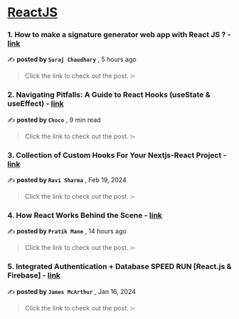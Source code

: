 
<h1><a href=https://medium.com/tag/reactjs/recommended target="_blank" rel="noopener noreferrer">ReactJS</a></h1>
<h3>1. How to make a signature generator web app with React JS ? - <a href=https://medium.com/@surajchaudhary0707/how-to-make-a-signature-generator-web-app-with-react-js-db8e77f18782?source=tag_recommended_feed---------0-84----------reactjs----------a1330c7b_a4ff_4ed5_8e69_bd0d3aa8189b------- target="_blank" rel="noopener noreferrer">link</a></h3>

✍️ **posted by `Suraj Chaudhary`** <date> , 5 hours ago</date>

<blockquote>Click the link to check out the post. ⌲</blockquote>

<h3>2. Navigating Pitfalls: A Guide to React Hooks (useState & useEffect) - <a href=https://medium.com/@Choco23/navigating-pitfalls-a-guide-to-react-hooks-usestate-useeffect-2aa2d1eca746?source=tag_recommended_feed---------1-107----------reactjs----------a1330c7b_a4ff_4ed5_8e69_bd0d3aa8189b------- target="_blank" rel="noopener noreferrer">link</a></h3>

✍️ **posted by `Choco`** <date> , 9 min read</date>

<blockquote>Click the link to check out the post. ⌲</blockquote>

<h3>3. Collection of Custom Hooks For Your Nextjs-React Project - <a href=https://medium.com/javascript-in-plain-english/collection-of-custom-hooks-for-your-nextjs-react-project-1779379e6f4a?source=tag_recommended_feed---------2-85----------reactjs----------a1330c7b_a4ff_4ed5_8e69_bd0d3aa8189b------- target="_blank" rel="noopener noreferrer">link</a></h3>

✍️ **posted by `Ravi Sharma`** <date> , Feb 19, 2024</date>

<blockquote>Click the link to check out the post. ⌲</blockquote>

<h3>4. How React Works Behind the Scene - <a href=https://medium.com/@Pratik_Mane_9/how-react-work-behind-the-scene-6d00f6c1e88a?source=tag_recommended_feed---------3-84----------reactjs----------a1330c7b_a4ff_4ed5_8e69_bd0d3aa8189b------- target="_blank" rel="noopener noreferrer">link</a></h3>

✍️ **posted by `Pratik Mane`** <date> , 14 hours ago</date>

<blockquote>Click the link to check out the post. ⌲</blockquote>

<h3>5. Integrated Authentication + Database SPEED RUN [React.js & Firebase] - <a href=https://medium.com/dev-genius/integrated-authentication-database-speed-run-react-js-firebase-39f577d28666?source=tag_recommended_feed---------4-107----------reactjs----------a1330c7b_a4ff_4ed5_8e69_bd0d3aa8189b------- target="_blank" rel="noopener noreferrer">link</a></h3>

✍️ **posted by `James McArthur`** <date> , Jan 16, 2024</date>

<blockquote>Click the link to check out the post. ⌲</blockquote>

